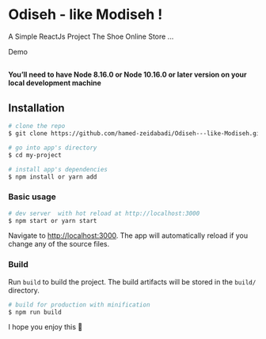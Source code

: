 # Odiseh - like Modiseh !

A Simple ReactJs Project The Shoe Online Store ...

 Demo


## 

**You’ll need to have Node 8.16.0 or Node 10.16.0 or later version on your local development machine** 

## Installation

``` bash
# clone the repo
$ git clone https://github.com/hamed-zeidabadi/Odiseh---like-Modiseh.git my-project

# go into app's directory
$ cd my-project

# install app's dependencies
$ npm install or yarn add
```

### Basic usage

``` bash
# dev server  with hot reload at http://localhost:3000
$ npm start or yarn start
```

Navigate to [http://localhost:3000](http://localhost:3000). The app will automatically reload if you change any of the source files.

### Build

Run `build` to build the project. The build artifacts will be stored in the `build/` directory.

```bash
# build for production with minification
$ npm run build
```


I hope you enjoy this 🖤

